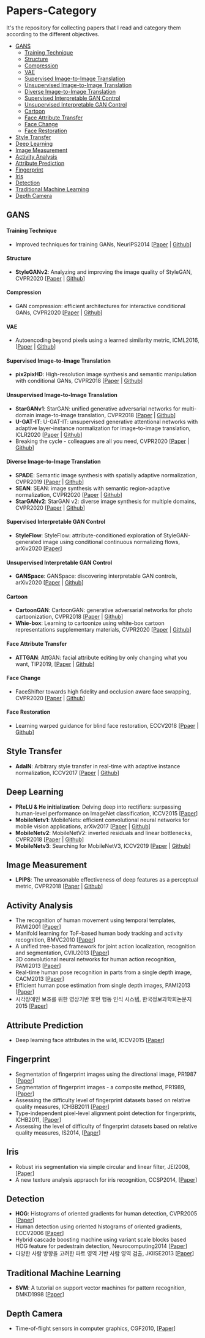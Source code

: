 # Papers-Category
It's the repository for collecting papers that I read and category them according to the different objectives.

- [GANS](#gans)
  - [Training Technique](#training-technique)
  - [Structure](#structure)
  - [Compression](#compression)
  - [VAE](#vae)
  - [Supervised Image-to-Image Translation](#supervised-image-to-image-translation)
  - [Unsupervised Image-to-Image Translation](#unsupervised-image-to-image-translation)
  - [Diverse Image-to-Image Translation](#diverse-image-to-image-translation)
  - [Supervised Interpretable GAN Control](#supervised-interpretable-gan-control)
  - [Unsupervised Interpretable GAN Control](#unsupervised-interpretable-gan-control)
  - [Cartoon](#cartoon)
  - [Face Attribute Transfer](#face-attribute-transfer)
  - [Face Change](#face-change)  
  - [Face Restoration](#face-restoration)
- [Style Transfer](#style-transfer)
- [Deep Learning](#deep-learning)
- [Image Measurement](#image-measurement)
- [Activity Analysis](#activity-analysis)
- [Attribute Prediction](#attribute-prediction)
- [Fingerprint](#fingerprint)
- [Iris](#iris)
- [Detection](#detection)
- [Traditional Machine Learning](#traditional-machine-learning)
- [Depth Camera](#depth-camera)

## GANS
#### Training Technique  
- Improved techniques for training GANs, NeurIPS2014 [[Paper](http://papers.nips.cc/paper/6124-improved-techniques-for-training-gans) | [Github](https://github.com/openai/improved-gan)]
#### Structure
- **StyleGANv2**: Analyzing and improving the image quality of StyleGAN, CVPR2020 [[Paper](https://openaccess.thecvf.com/content_CVPR_2020/html/Karras_Analyzing_and_Improving_the_Image_Quality_of_StyleGAN_CVPR_2020_paper.html) | [Github](https://github.com/NVlabs/stylegan2)]  
#### Compression
- GAN compression: efficient architectures for interactive conditional GANs, CVPR2020 [[Paper](https://openaccess.thecvf.com/content_CVPR_2020/html/Li_GAN_Compression_Efficient_Architectures_for_Interactive_Conditional_GANs_CVPR_2020_paper.html) | [Github](https://github.com/mit-han-lab/gan-compression)]
#### VAE
- Autoencoding beyond pixels using a learned similarity metric, ICML2016, [[Paper](http://proceedings.mlr.press/v48/larsen16.html) | [Github](https://github.com/andersbll/autoencoding_beyond_pixels)]  
#### Supervised Image-to-Image Translation  
- **pix2pixHD**: High-resolution image synthesis and semantic manipulation with conditional GANs, CVPR2018 [[Paper](https://openaccess.thecvf.com/content_cvpr_2018/html/Wang_High-Resolution_Image_Synthesis_CVPR_2018_paper.html) | [Github](https://github.com/NVIDIA/pix2pixHD)]
#### Unsupervised Image-to-Image Translation  
- **StarGANv1**: StarGAN: unified generative adversarial networks for multi-domain image-to-image translation, CVPR2018 [[Paper](https://openaccess.thecvf.com/content_cvpr_2018/html/Choi_StarGAN_Unified_Generative_CVPR_2018_paper.html) | [Github](https://github.com/yunjey/stargan)]  
- **U-GAT-IT**: U-GAT-IT: unsupervised generative attentional networks with adaptive layer-instance normalization for image-to-image translation, ICLR2020 [[Paper](https://arxiv.org/abs/1907.10830) | [Github](https://github.com/znxlwm/UGATIT-pytorch)]  
- Breaking the cycle - colleagues are all you need, CVPR2020 [[Paper](https://openaccess.thecvf.com/content_CVPR_2020/html/Nizan_Breaking_the_Cycle_-_Colleagues_Are_All_You_Need_CVPR_2020_paper.html) | [Github](https://github.com/Onr/Council-GAN)]
#### Diverse Image-to-Image Translation  
- **SPADE**: Semantic image synthesis with spatially adaptive normalization, CVPR2019 [[Paper](https://openaccess.thecvf.com/content_CVPR_2019/html/Park_Semantic_Image_Synthesis_With_Spatially-Adaptive_Normalization_CVPR_2019_paper.html) | [Github](https://github.com/NVlabs/SPADE)]  
- **SEAN**: SEAN: image synthesis with semantic region-adaptive normalization, CVPR2020 [[Paper](https://openaccess.thecvf.com/content_CVPR_2020/html/Zhu_SEAN_Image_Synthesis_With_Semantic_Region-Adaptive_Normalization_CVPR_2020_paper.html) | [Github](https://github.com/ZPdesu/SEAN)]  
- **StarGANv2**: StarGAN v2: diverse image synthesis for multiple domains, CVPR2020 [[Paper](https://openaccess.thecvf.com/content_CVPR_2020/html/Choi_StarGAN_v2_Diverse_Image_Synthesis_for_Multiple_Domains_CVPR_2020_paper.html) | [Github](https://github.com/clovaai/stargan-v2)]    
#### Supervised Interpretable GAN Control  
- **StyleFlow**: StyleFlow: attribute-conditioned exploration of StyleGAN-generated image using conditional continuous normalizing flows, arXiv2020 [[Paper](https://ui.adsabs.harvard.edu/abs/2020arXiv200802401A/abstract)]   
#### Unsupervised Interpretable GAN Control  
- **GANSpace**: GANSpace: discovering interpretable GAN controls, arXiv2020 [[Paper](https://arxiv.org/abs/2004.02546) | [Github](https://github.com/harskish/ganspace)]  
#### Cartoon  
- **CartoonGAN**: CartoonGAN: generative adversarial networks for photo cartoonization, CVPR2018 [[Paper](https://openaccess.thecvf.com/content_cvpr_2018/html/Chen_CartoonGAN_Generative_Adversarial_CVPR_2018_paper.html) | [Github](https://github.com/FlyingGoblin/CartoonGAN)]  
- **Whie-box**: Learning to cartoonize using white-box cartoon representations supplementary materials, CVPR2020 [[Paper](https://openaccess.thecvf.com/content_CVPR_2020/html/Wang_Learning_to_Cartoonize_Using_White-Box_Cartoon_Representations_CVPR_2020_paper.html) | [Github](https://github.com/SystemErrorWang/White-box-Cartoonization)]
#### Face Attribute Transfer
- **ATTGAN**: AttGAN: facial attribute editing by only changing what you want, TIP2019, [[Paper](https://arxiv.org/pdf/1711.10678.pdf) | [Github](https://github.com/LynnHo/AttGAN-Tensorflow)]
#### Face Change
- FaceShifter towards high fidelity and occlusion aware face swapping, CVPR2020 [[Paper](https://arxiv.org/abs/1912.13457) | [Github](https://github.com/mindslab-ai/faceshifter)]
#### Face Restoration
- Learning warped guidance for blind face restoration, ECCV2018 [[Ppaer](https://openaccess.thecvf.com/content_ECCV_2018/html/Xiaoming_Li_Learning_Warped_Guidance_ECCV_2018_paper.html) | [Github](https://github.com/csxmli2016/GFRNet)]

## Style Transfer
- **AdaIN**: Arbitrary style transfer in real-time with adaptive instance normalization, ICCV2017 [[Paper](https://openaccess.thecvf.com/content_iccv_2017/html/Huang_Arbitrary_Style_Transfer_ICCV_2017_paper.html) | [Github](https://github.com/xunhuang1995/AdaIN-style)]

## Deep Learning
- **PReLU & He initialization**: Delving deep into rectifiers: surpassing human-level performance on ImageNet classification, ICCV2015 [[Paper](https://www.cv-foundation.org/openaccess/content_iccv_2015/html/He_Delving_Deep_into_ICCV_2015_paper.html)]  
- **MobileNetv1**: MobileNets: efficient convolutional neural networks for mobile vision applications, arXiv2017 [[Paper](https://arxiv.org/abs/1704.04861) | [Github](https://github.com/Zehaos/MobileNet)]  
- **MobileNetv2**: MobileNetV2: inverted residuals and linear bottlenecks, CVPR2018 [[Paper](https://openaccess.thecvf.com/content_cvpr_2018/html/Sandler_MobileNetV2_Inverted_Residuals_CVPR_2018_paper.html) | [Github](https://github.com/d-li14/mobilenetv2.pytorch)]  
- **MobileNetv3**: Searching for MobileNetV3, ICCV2019 [[Paper](https://openaccess.thecvf.com/content_ICCV_2019/html/Howard_Searching_for_MobileNetV3_ICCV_2019_paper.html) | [Github](https://github.com/leaderj1001/MobileNetV3-Pytorch)]  

## Image Measurement
- **LPIPS**: The unreasonable effectiveness of deep features as a perceptual metric, CVPR2018 [[Paper](https://openaccess.thecvf.com/content_cvpr_2018/html/Zhang_The_Unreasonable_Effectiveness_CVPR_2018_paper.html) | [Github](https://github.com/richzhang/PerceptualSimilarity)]

## Activity Analysis
- The recognition of human movement using temporal templates, PAMI2001 [[Paper](https://ieeexplore.ieee.org/abstract/document/910878)]
- Manifold learning for ToF-based human body tracking and activity recognition, BMVC2010 [[Paper](http://citeseerx.ist.psu.edu/viewdoc/download?doi=10.1.1.451.3302&rep=rep1&type=pdf)]  
- A unified tree-based framework for joint action localization, recognition and segmentation, CVIU2013 [[Paper](https://www.sciencedirect.com/science/article/abs/pii/S1077314212001749)]  
- 3D convolutional neural networks for human action recognition, PAMI2013 [[Paper](https://ieeexplore.ieee.org/abstract/document/6165309)]  
- Real-time human pose recognition in parts from a single depth image, CACM2013 [[Paper](https://dl.acm.org/doi/abs/10.1145/2398356.2398381)]  
- Efficient human pose estimation from single depth images, PAMI2013 [[Paper](https://ieeexplore.ieee.org/abstract/document/6341759)]
- 시각장애인 보조를 위한 영상기반 휴먼 행동 인식 시스템, 한국정보과학회논문지2015 [[Paper](http://kiise.or.kr/e_journal/2015/1/JOK/pdf/17.pdf)]

## Attribute Prediction
- Deep learning face attributes in the wild, ICCV2015 [[Paper](https://openaccess.thecvf.com/content_iccv_2015/html/Liu_Deep_Learning_Face_ICCV_2015_paper.html)]

##  Fingerprint
- Segmentation of fingerprint images using the directional image, PR1987 [[Paper](https://www.sciencedirect.com/science/article/abs/pii/0031320387900690)]
- Segmentation of fingerprint images - a composite method, PR1989, [[Paper](https://www.sciencedirect.com/science/article/abs/pii/0031320389900472)] 
- Assessing the difficulty level of fingerprint datasets based on relative quality measures, ICHBB2011 [[Paper](https://ieeexplore.ieee.org/abstract/document/6094295)]  
- Type-independent pixel-level alignment point detection for fingerprints, ICHB2011, [[Paper](https://ieeexplore.ieee.org/abstract/document/6094351)]  
- Assessing the level of difficulty of fingerprint datasets based on relative quality measures, IS2014, [[Paper](https://www.sciencedirect.com/science/article/pii/S0020025513004003)]  

## Iris
- Robust iris segmentation via simple circular and linear filter, JEI2008, [[Paper](https://www.spiedigitallibrary.org/journals/Journal-of-Electronic-Imaging/volume-17/issue-4/043027/Robust-iris-segmentation-via-simple-circular-and-linear-filters/10.1117/1.3050067.short?SSO=1)]  
- A new texture analysis appraoch for iris recognition, CCSP2014, [[Paper](https://www.sciencedirect.com/science/article/pii/S2212671614001024)]  

## Detection
- **HOG**: Histograms of oriented gradients for human detection, CVPR2005 [[Paper](https://ieeexplore.ieee.org/abstract/document/1467360)]  
- Human detection using oriented histograms of oriented gradients, ECCV2006 [[Paper](https://link.springer.com/chapter/10.1007/11744047_33)]  
- Hybrid cascade boosting machine using variant scale blocks based HOG feature for pedestrain detection, Neurocomputing2014 [[Paper](https://www.sciencedirect.com/science/article/abs/pii/S0925231214000277)]  
- 다양한 사람 방향을 고려한 파트 영역 기반 사람 영역 검출, JKIISE2013 [[Paper](http://www.dbpia.co.kr/Journal/articleDetail?nodeId=NODE02217486)]

## Traditional Machine Learning
- **SVM**: A tutorial on support vector machines for pattern recognition, DMKD1998 [[Paper](https://link.springer.com/article/10.1023/A:1009715923555)]

## Depth Camera
- Time-of-flight sensors in computer graphics, CGF2010, [[Paper](https://onlinelibrary.wiley.com/doi/abs/10.1111/j.1467-8659.2009.01583.x)]
